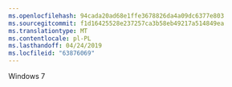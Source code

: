 ```yaml
---
ms.openlocfilehash: 94cada20ad68e1ffe3678826da4a09dc6377e803
ms.sourcegitcommit: f1d16425528e237257ca3b58eb49217a514849ea
ms.translationtype: MT
ms.contentlocale: pl-PL
ms.lasthandoff: 04/24/2019
ms.locfileid: "63876069"
---
```

Windows 7